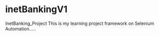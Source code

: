 # inetBankingV1
InetBanking_Project
This is my learning project framework on Selenium Automation.....
